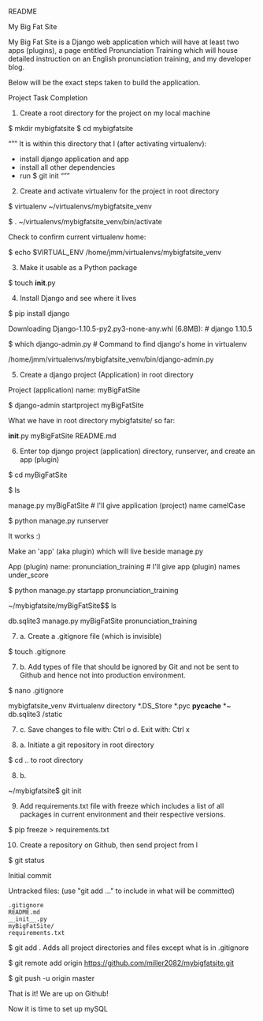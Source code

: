 README

My Big Fat Site 

My Big Fat Site is a Django web application which will have at least two apps (plugins), a page entitled Pronunciation Training which will house detailed instruction on an English pronunciation training, and my developer blog.

Below will be the exact steps taken to build the application. 

Project Task Completion

1. Create a root directory for the project on my local machine

 $ mkdir mybigfatsite
$ cd mybigfatsite

“””
It is within this directory that I (after activating virtualenv): 
- install django application and app
- install all other dependencies
- run  $ git init
“””

2. Create and activate virtualenv for the project in root directory

$ virtualenv ~/virtualenvs/mybigfatsite_venv

$ . ~/virtualenvs/mybigfatsite_venv/bin/activate

Check to confirm current virtualenv home:

$ echo $VIRTUAL_ENV
/home/jmm/virtualenvs/mybigfatsite_venv

3. Make it usable as a Python package 

$ touch __init__.py


4. Install Django and see where it lives

$ pip install django

Downloading Django-1.10.5-py2.py3-none-any.whl (6.8MB):   # django 1.10.5

$ which django-admin.py			# Command to find django's home in virtualenv

/home/jmm/virtualenvs/mybigfatsite_venv/bin/django-admin.py

5. Create a django project (Application) in root directory

Project (application) name: myBigFatSite

$ django-admin startproject myBigFatSite

What we have in root directory mybigfatsite/ so far:

__init__.py  myBigFatSite  README.md

6. Enter top django project (application) directory, runserver, and create an app (plugin)

$ cd myBigFatSite

$ ls

manage.py  myBigFatSite		# I'll give application (project) name camelCase

$ python manage.py runserver

It works :)

Make an 'app' (aka plugin) which will live beside manage.py

App (plugin) name: pronunciation_training		# I'll give app (plugin) names under_score

$ python manage.py startapp pronunciation_training

~/mybigfatsite/myBigFatSite$$ ls

db.sqlite3  manage.py  myBigFatSite  pronunciation_training

7. a. Create a .gitignore file (which is invisible)

$ touch .gitignore

7. b. Add types of file that should be ignored by Git and not be sent to Github and hence not into production environment.

$ nano .gitignore

mybigfatsite_venv #virtualenv directory
*.DS_Store
*.pyc
__pycache__
*~
db.sqlite3
/static

7. c. Save changes to file with: Ctrl o
   d. Exit with: Ctrl x

8. a. Initiate a git repository in root directory

$ cd .. to root directory

8. b. 

~/mybigfatsite$ git init

9. Add requirements.txt file with freeze which includes a list of all packages in current environment and their respective versions.

$ pip freeze > requirements.txt

10. Create a repository on Github, then send project from l

$ git status

Initial commit

Untracked files:
  (use "git add <file>..." to include in what will be committed)

	.gitignore
	README.md
	__init__.py
	myBigFatSite/
	requirements.txt

$ git add .				Adds all project directories and files except what is in .gitignore

$ git remote add origin https://github.com/miller2082/mybigfatsite.git

$ git push -u origin master

That is it! We are up on Github!

Now it is time to set up mySQL 














